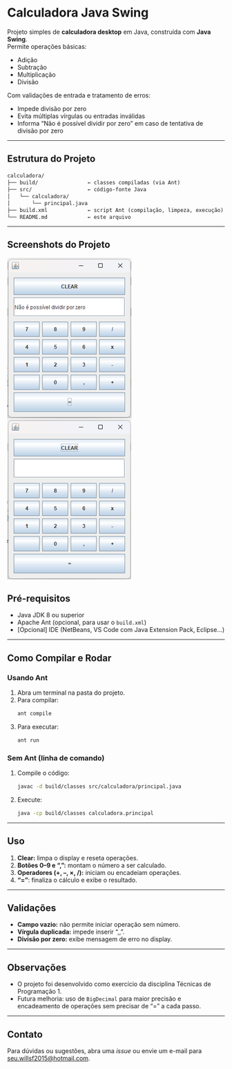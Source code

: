 # Calculadora Java Swing

Projeto simples de **calculadora desktop** em Java, construída com **Java Swing**.  
Permite operações básicas:  
- Adição  
- Subtração  
- Multiplicação  
- Divisão  

Com validações de entrada e tratamento de erros:  
- Impede divisão por zero  
- Evita múltiplas vírgulas ou entradas inválidas  
- Informa “Não é possível dividir por zero” em caso de tentativa de divisão por zero  

---

## Estrutura do Projeto

```
calculadora/  
├── build/                ← classes compiladas (via Ant)  
├── src/                  ← código‐fonte Java  
│   └── calculadora/  
│       └── principal.java  
├── build.xml             ← script Ant (compilação, limpeza, execução)  
└── README.md             ← este arquivo  
```

---

## Screenshots do Projeto

<img src="./screenshots/screenshotErro.png"/>
<img src="./screenshots/screenshot.png"/>

## Pré-requisitos

- Java JDK 8 ou superior  
- Apache Ant (opcional, para usar o `build.xml`)  
- [Opcional] IDE (NetBeans, VS Code com Java Extension Pack, Eclipse…)

---

## Como Compilar e Rodar

### Usando Ant

1. Abra um terminal na pasta do projeto.  
2. Para compilar:
   ```bash
   ant compile
   ```
3. Para executar:
   ```bash
   ant run
   ```

### Sem Ant (linha de comando)

1. Compile o código:
   ```bash
   javac -d build/classes src/calculadora/principal.java
   ```
2. Execute:
   ```bash
   java -cp build/classes calculadora.principal
   ```

---

## Uso

1. **Clear:** limpa o display e reseta operações.  
2. **Botões 0–9 e “,”:** montam o número a ser calculado.  
3. **Operadores (+, –, ×, /):** iniciam ou encadeiam operações.  
4. **“=”**: finaliza o cálculo e exibe o resultado.  

---

## Validações

- **Campo vazio:** não permite iniciar operação sem número.  
- **Vírgula duplicada:** impede inserir “,,”.  
- **Divisão por zero:** exibe mensagem de erro no display.  

---

## Observações

- O projeto foi desenvolvido como exercício da disciplina Técnicas de Programação 1.  
- Futura melhoria: uso de `BigDecimal` para maior precisão e encadeamento de operações sem precisar de “=” a cada passo.

---

## Contato

Para dúvidas ou sugestões, abra uma _issue_ ou envie um e-mail para seu.willsf2015@hotmail.com.  
